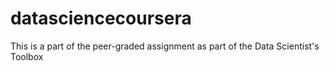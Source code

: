 # datasciencecoursera
This is a part of the peer-graded assignment as part of the Data Scientist's Toolbox
